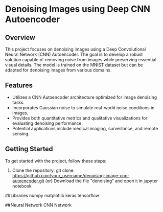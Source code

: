 # Denoising Images using Deep CNN Autoencoder

## Overview
This project focuses on denoising images using a Deep Convolutional Neural Network (CNN) Autoencoder. The goal is to develop a robust solution capable of removing noise from images while preserving essential visual details. The model is trained on the MNIST dataset but can be adapted for denoising images from various domains.

## Features
- Utilizes a CNN Autoencoder architecture optimized for image denoising tasks.
- Incorporates Gaussian noise to simulate real-world noise conditions in images.
- Provides both quantitative metrics and qualitative visualizations for evaluating denoising performance.
- Potential applications include medical imaging, surveillance, and remote sensing.

## Getting Started
To get started with the project, follow these steps:

1. Clone the repository:
git clone https://github.com/your_username/denoising-image-cnn-autoencoder.git
(or)
Download the file "denoising" and open it in jupyter notebook

##Libraries
    numpy
    matplotlib
    keras
    tensorflow

##Neural Network
CNN Network
